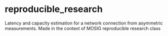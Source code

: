 # reproducible_research
 Latency and capacity estimation for a network connection from asymmetric measurements. Made in the context of MOSIG reproducible research class
